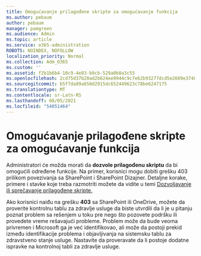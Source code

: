 ```yaml
---
title: Omogućavanje prilagođene skripte za omogućavanje funkcija
ms.author: pebaum
author: pebaum
manager: pamgreen
ms.audience: Admin
ms.topic: article
ms.service: o365-administration
ROBOTS: NOINDEX, NOFOLLOW
localization_priority: Normal
ms.collection: Adm_O365
ms.custom: ''
ms.assetid: f2b1b6b4-10c9-4e83-b9cb-529a0b8a3c55
ms.openlocfilehash: 2cd75d37b20ad2b624ee9944c9c7e62b93277dcd5e2669e3748647636d99e1b0
ms.sourcegitcommit: b5f7da89a650d2915dc652449623c78be6247175
ms.translationtype: MT
ms.contentlocale: sr-Latn-RS
ms.lasthandoff: 08/05/2021
ms.locfileid: "54051464"
---
```

# <a name="allow-custom-script-to-enable-features"></a>Omogućavanje prilagođene skripte za omogućavanje funkcija

Administratori će možda morati da **dozvole prilagođenu skriptu** da bi omogućili određene funkcije. Na primer, korisnici mogu dobiti grešku 403 prilikom povezivanja sa SharePoint i SharePoint Dizajner. Detaljne korake, primere i stavke koje treba razmotriti možete da vidite u temi [Dozvoljavanje ili sprečavanje prilagođene skripte.](https://docs.microsoft.com/sharepoint/allow-or-prevent-custom-script)

Ako korisnici naiđu na grešku **403** sa SharePoint ili OneDrive, možete [](https://admin.microsoft.com/AdminPortal/Home#/servicehealth) da proverite kontrolnu tablu za zdravlje usluge da biste utvrdili da li je u pitanju poznat problem sa rešenjem u toku pre nego što pozovete podršku ili provedete vreme rešavajući probleme. Problem može da bude veoma privremen i Microsoft ga je već identifikovao, ali može da postoji prekid između identifikacije problema i objavljivanja na sistemsku tablu za zdravstveno stanje usluge. Nastavite da proveravate da li postoje dodatne ispravke na kontrolnoj tabli za zdravlje usluge.

